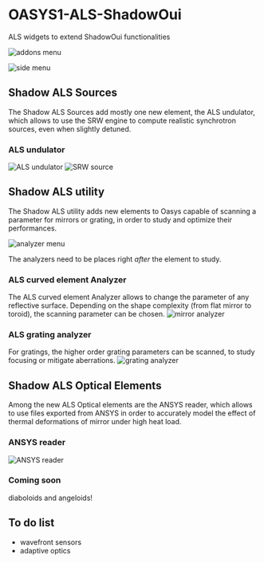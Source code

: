 # OASYS1-ALS-ShadowOui
ALS widgets to extend ShadowOui functionalities

![addons menu](https://github.com/awojdyla/OASYS1-ALS-ShadowOui/blob/master/images/addons.png "Add-on menu")

![side menu](https://github.com/awojdyla/OASYS1-ALS-ShadowOui/blob/master/images/addons.png "side menu")

## Shadow ALS Sources
The Shadow ALS Sources add mostly one new element, the ALS undulator, which allows to use the SRW engine to compute realistic synchrotron sources, even when slightly detuned.
### ALS undulator
![ALS undulator](https://github.com/awojdyla/OASYS1-ALS-ShadowOui/blob/master/images/als_undulator.png "ALS undulator") 
![SRW source](https://github.com/awojdyla/OASYS1-ALS-ShadowOui/blob/master/images/srw_tab2.png "SRW  source")

## Shadow ALS utility
The Shadow ALS utility adds new elements to Oasys capable of scanning a parameter for mirrors or grating, in order to study and optimize their performances.

![analyzer menu](https://github.com/awojdyla/OASYS1-ALS-ShadowOui/blob/master/images/analyzer_menu.png "analyzer menu")

The analyzers need to be places right *after* the element to study.
### ALS curved element Analyzer
The ALS curved element Analyzer allows to change the parameter of any reflective surface. Depending on the shape complexity (from flat mirror to toroid), the scanning parameter can be chosen.
![mirror analyzer](https://github.com/awojdyla/OASYS1-ALS-ShadowOui/blob/master/images/mirror_analyzer.png "mirror_analyzer")
### ALS grating analyzer
For gratings, the higher order grating parameters can be scanned, to study focusing or mitigate aberrations.
![grating analyzer](https://github.com/awojdyla/OASYS1-ALS-ShadowOui/blob/master/images/grating_analyzer.png "grating_analyzer")

## Shadow ALS Optical Elements
Among the new ALS Optical elements are the ANSYS reader, which allows to use files exported from ANSYS in order to accurately model the effect of thermal deformations of mirror under high heat load.
### ANSYS reader
![ANSYS reader](https://github.com/awojdyla/OASYS1-ALS-ShadowOui/blob/master/images/ansys_reader.png "ANSYS reader")

### Coming soon 
diaboloids and angeloids!

## To do list
+ wavefront sensors
+ adaptive optics
